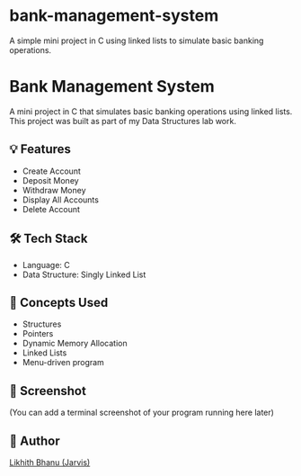 # bank-management-system
 A simple mini project in C using linked lists to simulate basic banking operations.
# Bank Management System

A mini project in C that simulates basic banking operations using linked lists.  
This project was built as part of my Data Structures lab work.

## 💡 Features
- Create Account
- Deposit Money
- Withdraw Money
- Display All Accounts
- Delete Account

## 🛠 Tech Stack
- Language: C
- Data Structure: Singly Linked List

## 🧠 Concepts Used
- Structures
- Pointers
- Dynamic Memory Allocation
- Linked Lists
- Menu-driven program

## 📸 Screenshot
(You can add a terminal screenshot of your program running here later)
## 📌 Author
[Likhith Bhanu (Jarvis)](https://github.com/JARVIS-1729)

